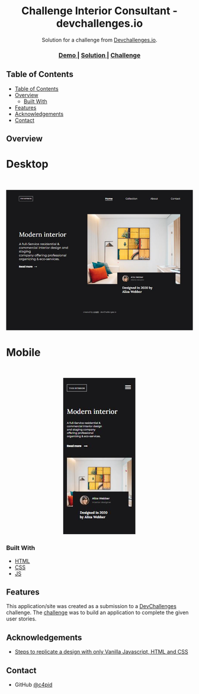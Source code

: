 <!-- Please update value in the {}  -->

<h1 align="center">Challenge Interior Consultant - devchallenges.io</h1>

<div align="center">
   Solution for a challenge from  <a href="http://devchallenges.io" target="_blank">Devchallenges.io</a>.
</div>

<div align="center">
  <h3>
    <a href="https://interior-consultant-c4pid.netlify.app/">
      Demo
    </a>
    <span> | </span>
    <a href="https://devchallenges.io/solutions/26lOPAmf4QgkVbMTgWAP">
      Solution
    </a>
    <span> | </span>
    <a href="https://devchallenges.io/challenges/Jymh2b2FyebRTUljkNcb">
      Challenge
    </a>
  </h3>
</div>

<!-- TABLE OF CONTENTS -->

## Table of Contents

- [Table of Contents](#table-of-contents)
- [Overview](#overview)
  - [Built With](#built-with)
- [Features](#features)
- [Acknowledgements](#acknowledgements)
- [Contact](#contact)

<!-- OVERVIEW -->

## Overview

<h1>Desktop</h1>
<br />
<br />

  <div align="center">
    <img src="./overview-desktop.JPG" alt='img-desktop'/>
  </div>

<h1>Mobile</h1>
<br />
<br />

  <div align="center">
    <img src="./overview-mobile.JPG" alt='img-mobile'/>
  </div>

### Built With

<!-- This section should list any major frameworks that you built your project using. Here are a few examples.-->

- [HTML](https://www.w3schools.com/html/)
- [CSS](https://www.w3schools.com/css/)
- [JS](https://developer.mozilla.org/en-US/docs/Web/JavaScript)

## Features

<!-- List the features of your application or follow the template. Don't share the figma file here :) -->

This application/site was created as a submission to a [DevChallenges](https://devchallenges.io/challenges) challenge. The [challenge](https://devchallenges.io/challenges/Jymh2b2FyebRTUljkNcb) was to build an application to complete the given user stories.

## Acknowledgements

<!-- This section should list any articles or add-ons/plugins that helps you to complete the project. This is optional but it will help you in the future. For exmpale -->

- [Steps to replicate a design with only Vanilla Javascript, HTML and CSS](https://devchallenges-blogs.web.app/how-to-replicate-design/)

## Contact

- GitHub [@c4pid](https://github.com/c4pid)
